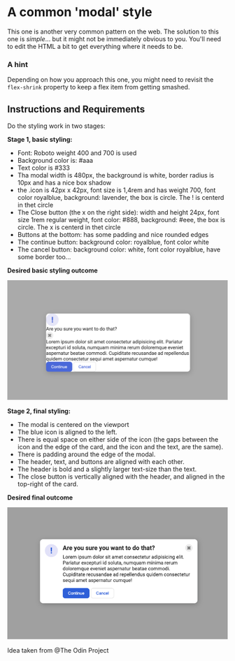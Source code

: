 # A common 'modal' style
This one is another very common pattern on the web. The solution to this one is _simple_... but it might not be immediately obvious to you. You'll need to edit the HTML a bit to get everything where it needs to be.

### A hint
Depending on how you approach this one, you might need to revisit the `flex-shrink` property to keep a flex item from getting smashed.



## Instructions and Requirements

Do the styling work in two stages:

**Stage 1, basic styling:**
- Font: Roboto weight 400 and 700 is used
- Background color is: #aaa
- Text color is #333
- Tha modal width is 480px, the background is white, border radius is 10px and has a nice box shadow
- the .icon is 42px x 42px, font size is 1,4rem and has weight 700, font color royalblue, background: lavender, the box is circle. The ! is centerd in thet circle
- The Close button (the x on the right side): width and height 24px, font size 1rem regular weight, font color: #888, background: #eee, the box is circle. The x is centerd in thet circle
- Buttons at the bottom: has some padding and nice rounded edges
- The continue button: background color: royalblue, font color white
- The cancel button: background color: white, font color royalblue, have some border too...

**Desired basic styling outcome**

![desired outcome](./desired-basic-styling.png)


**Stage 2, final styling:**
- The modal is centered on the viewport
- The blue icon is aligned to the left.
- There is equal space on either side of the icon (the gaps between the icon and the edge of the card, and the icon and the text, are the same).
- There is padding around the edge of the modal.
- The header, text, and buttons are aligned with each other.
- The header is bold and a slightly larger text-size than the text.
- The close button is vertically aligned with the header, and aligned in the top-right of the card.


**Desired final outcome**

![desired outcome](./desired-outcome.png)


Idea taken from @The Odin Project